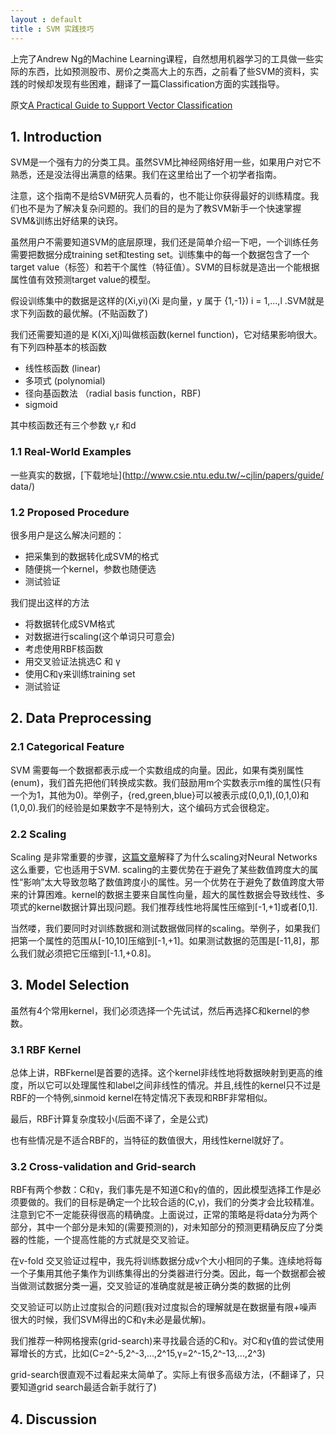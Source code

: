 ```yaml
---
layout : default
title : SVM 实践技巧
---
```


上完了Andrew Ng的Machine Learning课程，自然想用机器学习的工具做一些实际的东西，比如预测股市、房价之类高大上的东西，之前看了些SVM的资料，实践的时候却发现有些困难，翻译了一篇Classification方面的实践指导。

原文[A Practical Guide to Support Vector Classification](http://www.csie.ntu.edu.tw/~cjlin/papers/guide/guide.pdf)

## 1. Introduction

SVM是一个强有力的分类工具。虽然SVM比神经网络好用一些，如果用户对它不熟悉，还是没法得出满意的结果。我们在这里给出了一个初学者指南。

注意，这个指南不是给SVM研究人员看的，也不能让你获得最好的训练精度。我们也不是为了解决复杂问题的。我们的目的是为了教SVM新手一个快速掌握SVM&训练出好结果的诀窍。

虽然用户不需要知道SVM的底层原理，我们还是简单介绍一下吧，一个训练任务需要把数据分成training set和testing set。训练集中的每一个数据包含了一个target value（标签）和若干个属性（特征值）。SVM的目标就是造出一个能根据属性值有效预测target value的模型。

假设训练集中的数据是这样的(Xi,yi)(Xi 是向量，y 属于 {1,-1}) i = 1,...,l .SVM就是求下列函数的最优解。(不贴函数了)

我们还需要知道的是 K(Xi,Xj)叫做核函数(kernel function)，它对结果影响很大。有下列四种基本的核函数

* 线性核函数 (linear) 
* 多项式 (polynomial)
* 径向基函数法 （radial basis function，RBF)
* sigmoid

其中核函数还有三个参数 γ,r 和d


### 1.1 Real-World Examples

一些真实的数据，[下载地址](http://www.csie.ntu.edu.tw/~cjlin/papers/guide/ data/)


### 1.2 Proposed Procedure


很多用户是这么解决问题的：

* 把采集到的数据转化成SVM的格式
* 随便挑一个kernel，参数也随便选
* 测试验证

我们提出这样的方法

* 将数据转化成SVM格式
* 对数据进行scaling(这个单词只可意会)
* 考虑使用RBF核函数
* 用交叉验证法挑选C 和 γ
* 使用C和γ来训练training set
* 测试验证

## 2. Data Preprocessing

### 2.1 Categorical Feature

SVM 需要每一个数据都表示成一个实数组成的向量。因此，如果有类别属性(enum)，我们首先把他们转换成实数。我们鼓励用m个实数表示m维的属性(只有一个为1，其他为0)。举例子，{red,green,blue}可以被表示成(0,0,1),(0,1,0)和(1,0,0).我们的经验是如果数字不是特别大，这个编码方式会很稳定。


### 2.2 Scaling

Scaling 是非常重要的步骤，[这篇文章](ftp://ftp.sas.com/pub/neural/FAQ.html)解释了为什么scaling对Neural Networks这么重要，它也适用于SVM. scaling的主要优势在于避免了某些数值跨度大的属性“影响”太大导致忽略了数值跨度小的属性。另一个优势在于避免了数值跨度大带来的计算困难。kernel的数据主要来自属性向量，超大的属性数据会导致线性、多项式的kernel数据计算出现问题。我们推荐线性地将属性压缩到[-1,+1]或者[0,1].

当然喽，我们要同时对训练数据和测试数据做同样的scaling。举例子，如果我们把第一个属性的范围从[-10,10]压缩到[-1,+1]。如果测试数据的范围是[-11,8]，那么我们就必须把它压缩到[-1.1,+0.8]。

## 3. Model Selection

虽然有4个常用kernel，我们必须选择一个先试试，然后再选择C和kernel的参数。

### 3.1 RBF Kernel

总体上讲，RBFkernel是首要的选择。这个kernel非线性地将数据映射到更高的维度，所以它可以处理属性和label之间非线性的情况。并且,线性的kernel只不过是RBF的一个特例,sinmoid kernel在特定情况下表现和RBF非常相似。

最后，RBF计算复杂度较小(后面不译了，全是公式)

也有些情况是不适合RBF的，当特征的数值很大，用线性kernel就好了。

### 3.2 Cross-validation and Grid-search

RBF有两个参数：C和γ，我们事先是不知道C和γ的值的，因此模型选择工作是必须要做的。我们的目标是确定一个比较合适的(C,γ)，我们的分类才会比较精准。注意到它不一定能获得很高的精确度。上面说过，正常的策略是将data分为两个部分，其中一个部分是未知的(需要预测的)，对未知部分的预测更精确反应了分类器的性能，一个提高性能的方式就是交叉验证。

在v-fold 交叉验证过程中，我先将训练数据分成v个大小相同的子集。连续地将每一个子集用其他子集作为训练集得出的分类器进行分类。因此，每一个数据都会被当做测试数据分类一遍，交叉验证的准确度就是被正确分类的数据的比例

交叉验证可以防止过度拟合的问题(我对过度拟合的理解就是在数据量有限+噪声很大的时候，我们SVM得出的C和γ未必是最优解)。

我们推荐一种网格搜索(grid-search)来寻找最合适的C和γ。对C和γ值的尝试使用幂增长的方式，比如(C=2^-5,2^-3,...,2^15,γ=2^-15,2^-13,...,2^3)

grid-search很直观不过看起来太简单了。实际上有很多高级方法，(不翻译了，只要知道grid search最适合新手就行了)

## 4. Discussion


